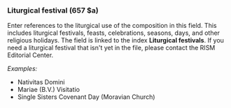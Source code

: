### Liturgical festival (657 $a)

Enter references to the liturgical use of the composition in this field. This includes liturgical festivals, feasts, celebrations, seasons, days, and other religious holidays. The field is linked to the index **Liturgical festivals**. If you need a liturgical festival that isn't yet in the file, please contact the RISM Editorial Center.

_Examples:_

- Nativitas Domini
- Mariae (B.V.) Visitatio
- Single Sisters Covenant Day (Moravian Church)
